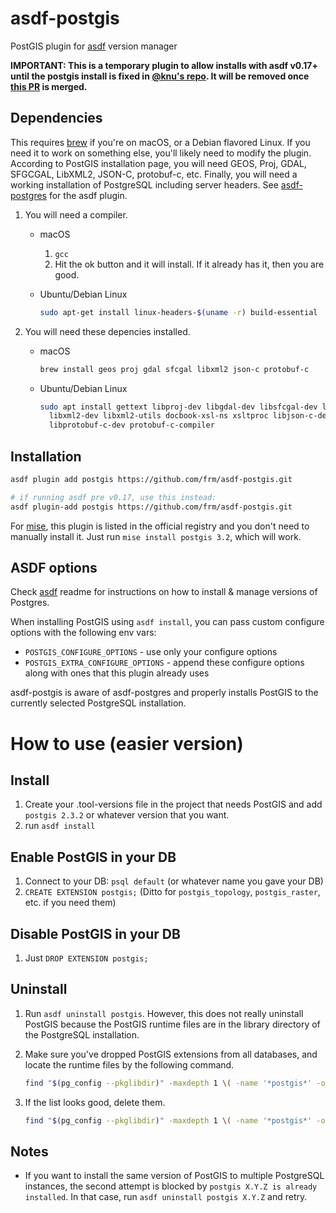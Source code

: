 # asdf-postgis

PostGIS plugin for [asdf](https://github.com/asdf-vm/asdf) version manager

**IMPORTANT: This is a temporary plugin to allow installs with asdf v0.17+ until
the postgis install is fixed in [@knu's
repo](https://github.com/knu/asdf-postgis). It will be removed once [this
PR](https://github.com/knu/asdf-postgis/pull/2) is merged.**

## Dependencies

This requires [brew](http://brew.sh) if you're on macOS, or a Debian flavored Linux.  If you need it to work on something else, you'll likely need to modify the plugin.
According to PostGIS installation page, you will need GEOS, Proj, GDAL, SFGCGAL, LibXML2, JSON-C, protobuf-c, etc.
Finally, you will need a working installation of PostgreSQL including server headers. See [asdf-postgres](https://github.com/smashedtoatoms/asdf-postgres) for the asdf plugin.

1. You will need a compiler.

    * macOS

      1. `gcc`
      2. Hit the ok button and it will install.  If it already has it, then you are good.

    * Ubuntu/Debian Linux

      ```sh
      sudo apt-get install linux-headers-$(uname -r) build-essential
      ```

2. You will need these depencies installed.

    * macOS

      ```sh
      brew install geos proj gdal sfcgal libxml2 json-c protobuf-c
      ```

    * Ubuntu/Debian Linux

      ```sh
      sudo apt install gettext libproj-dev libgdal-dev libsfcgal-dev libgeos-dev \
        libxml2-dev libxml2-utils docbook-xsl-ns xsltproc libjson-c-dev \
        libprotobuf-c-dev protobuf-c-compiler
      ```

## Installation

```sh
asdf plugin add postgis https://github.com/frm/asdf-postgis.git

# if running asdf pre v0.17, use this instead:
asdf plugin-add postgis https://github.com/frm/asdf-postgis.git
```

For [mise](https://mise.jdx.dev/), this plugin is listed in the official registry and you don't need to manually install it.  Just run `mise install postgis 3.2`, which will work.

## ASDF options

Check [asdf](https://github.com/asdf-vm/asdf) readme for instructions on how to install & manage versions of Postgres.

When installing PostGIS using `asdf install`, you can pass custom configure options with the following env vars:

* `POSTGIS_CONFIGURE_OPTIONS` - use only your configure options
* `POSTGIS_EXTRA_CONFIGURE_OPTIONS` - append these configure options along with ones that this plugin already uses

asdf-postgis is aware of asdf-postgres and properly installs PostGIS to the currently selected PostgreSQL installation.

# How to use (easier version)
## Install
1. Create your .tool-versions file in the project that needs PostGIS and add `postgis 2.3.2` or whatever version that you want.
2. run `asdf install`

## Enable PostGIS in your DB
1. Connect to your DB: `psql default` (or whatever name you gave your DB)
2. `CREATE EXTENSION postgis;` (Ditto for `postgis_topology`, `postgis_raster`, etc. if you need them)

## Disable PostGIS in your DB
1. Just `DROP EXTENSION postgis;`

## Uninstall
1. Run `asdf uninstall postgis`.  However, this does not really uninstall PostGIS because the PostGIS runtime files are in the library directory of the PostgreSQL installation.

2. Make sure you've dropped PostGIS extensions from all databases, and locate the runtime files by the following command.

   ```sh
   find "$(pg_config --pkglibdir)" -maxdepth 1 \( -name '*postgis*' -or -name 'address_standardizer*' \)
   ```

3. If the list looks good, delete them.

   ```sh
   find "$(pg_config --pkglibdir)" -maxdepth 1 \( -name '*postgis*' -or -name 'address_standardizer*' \) -delete
   ```

## Notes

- If you want to install the same version of PostGIS to multiple PostgreSQL instances, the second attempt is blocked by `postgis X.Y.Z is already installed`.  In that case, run `asdf uninstall postgis X.Y.Z` and retry.
